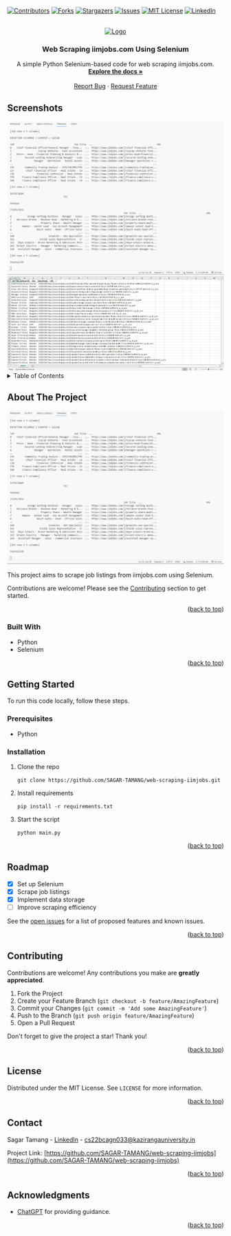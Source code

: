 <a name="readme-top"></a>

[![Contributors][contributors-shield]][contributors-url]
[![Forks][forks-shield]][forks-url]
[![Stargazers][stars-shield]][stars-url]
[![Issues][issues-shield]][issues-url]
[![MIT License][license-shield]][license-url]
[![LinkedIn][linkedin-shield]][linkedin-url]

<!-- PROJECT LOGO -->
<br />
<div align="center">
  <a href="https://github.com/SAGAR-TAMANG/web-scraping-iimjobs">
    <img src="https://upload.wikimedia.org/wikipedia/commons/thumb/d/d5/Selenium_Logo.png/861px-Selenium_Logo.png" alt="Logo" width="80" height="80">
  </a>

<h3 align="center">Web Scraping iimjobs.com Using Selenium</h3>

  <p align="center">
    A simple Python Selenium-based code for web scraping iimjobs.com.
    <br />
    <a href="https://github.com/SAGAR-TAMANG/web-scraping-iimjobs/README.md"><strong>Explore the docs »</strong></a>
    <br />
    <br />
    <a href="https://github.com/SAGAR-TAMANG/web-scraping-iimjobs/issues">Report Bug</a>
    ·
    <a href="https://github.com/SAGAR-TAMANG/web-scraping-iimjobs/issues">Request Feature</a>
  </p>
</div>

## Screenshots

<img src="img/ss.png">
<img src="img/ss2.png">

<!-- TABLE OF CONTENTS -->
<details>
  <summary>Table of Contents</summary>
  <ol>
    <li>
      <a href="#about-the-project">About The Project</a>
      <ul>
        <li><a href="#built-with">Built With</a></li>
      </ul>
    </li>
    <li>
      <a href="#getting-started">Getting Started</a>
      <ul>
        <li><a href="#prerequisites">Prerequisites</a></li>
        <li><a href="#installation">Installation</a></li>
      </ul>
    </li>
    <li><a href="#usage">Usage</a></li>
    <li><a href="#roadmap">Roadmap</a></li>
    <li><a href="#contributing">Contributing</a></li>
    <li><a href="#license">License</a></li>
    <li><a href="#contact">Contact</a></li>
    <li><a href="#acknowledgments">Acknowledgments</a></li>
  </ol>
</details>

<!-- ABOUT THE PROJECT -->
## About The Project

[![Screenshot][product-screenshot]](#about-the-project)

This project aims to scrape job listings from iimjobs.com using Selenium.

Contributions are welcome! Please see the [Contributing](#contributing) section to get started.

<p align="right">(<a href="#readme-top">back to top</a>)</p>

### Built With

* Python
* Selenium

<p align="right">(<a href="#readme-top">back to top</a>)</p>

<!-- GETTING STARTED -->
## Getting Started

To run this code locally, follow these steps.

### Prerequisites

* Python

### Installation

1. Clone the repo
    ```
    git clone https://github.com/SAGAR-TAMANG/web-scraping-iimjobs.git
    ```
2. Install requirements
    ```
    pip install -r requirements.txt
    ```

3. Start the script
    ```
    python main.py
    ```

<p align="right">(<a href="#readme-top">back to top</a>)</p>

<!-- ROADMAP -->
## Roadmap

- [x] Set up Selenium
- [x] Scrape job listings
- [x] Implement data storage
- [ ] Improve scraping efficiency

See the [open issues](https://github.com/SAGAR-TAMANG/web-scraping-iimjobs/issues) for a list of proposed features and known issues.

<p align="right">(<a href="#readme-top">back to top</a>)</p>

<!-- CONTRIBUTING -->
## Contributing

Contributions are welcome! Any contributions you make are **greatly appreciated**.

1. Fork the Project
2. Create your Feature Branch (`git checkout -b feature/AmazingFeature`)
3. Commit your Changes (`git commit -m 'Add some AmazingFeature'`)
4. Push to the Branch (`git push origin feature/AmazingFeature`)
5. Open a Pull Request

Don't forget to give the project a star! Thank you!

<p align="right">(<a href="#readme-top">back to top</a>)</p>

<!-- LICENSE -->
## License

Distributed under the MIT License. See `LICENSE` for more information.

<p align="right">(<a href="#readme-top">back to top</a>)</p>

<!-- CONTACT -->
## Contact

Sagar Tamang - [LinkedIn](https://www.linkedin.com/in/sagar-tmg/) - cs22bcagn033@kazirangauniversity.in

Project Link: [https://github.com/SAGAR-TAMANG/web-scraping-iimjobs](https://github.com/SAGAR-TAMANG/web-scraping-iimjobs)

<p align="right">(<a href="#readme-top">back to top</a>)</p>

<!-- ACKNOWLEDGMENTS -->
## Acknowledgments

* [ChatGPT](https://chat.openai.com/) for providing guidance.

<p align="right">(<a href="#readme-top">back to top</a>)</p>

<!-- MARKDOWN LINKS & IMAGES -->
<!-- https://www.markdownguide.org/basic-syntax/#reference-style-links -->
[contributors-shield]: https://img.shields.io/github/contributors/SAGAR-TAMANG/web-scraping-iimjobs.svg?style=for-the-badge
[contributors-url]: https://github.com/SAGAR-TAMANG/web-scraping-iimjobs/graphs/contributors
[forks-shield]: https://img.shields.io/github/forks/SAGAR-TAMANG/web-scraping-iimjobs.svg?style=for-the-badge
[forks-url]: https://github.com/SAGAR-TAMANG/web-scraping-iimjobs/network/members
[stars-shield]: https://img.shields.io/github/stars/SAGAR-TAMANG/web-scraping-iimjobs.svg?style=for-the-badge
[stars-url]: https://github.com/SAGAR-TAMANG/web-scraping-iimjobs/stargazers
[issues-shield]: https://img.shields.io/github/issues/SAGAR-TAMANG/web-scraping-iimjobs.svg?style=for-the-badge
[issues-url]: https://github.com/SAGAR-TAMANG/web-scraping-iimjobs/issues
[license-shield]: https://img.shields.io/github/license/SAGAR-TAMANG/web-scraping-iimjobs.svg?style=for-the-badge
[license-url]: https://github.com/SAGAR-TAMANG/web-scraping-iimjobs/LICENSE
[linkedin-shield]: https://img.shields.io/badge/-LinkedIn-black.svg?style=for-the-badge&logo=linkedin&colorB=555
[linkedin-url]: https://www.linkedin.com/in/sagar-tmg/
[product-screenshot]: img/ss.png
